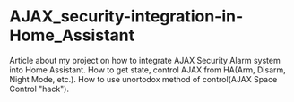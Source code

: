 # AJAX_security-integration-in-Home_Assistant
Article about my project on how to integrate AJAX Security Alarm system into Home Assistant. How to get state, control AJAX from HA(Arm, Disarm, Night Mode, etc.). How to use unortodox method of control(AJAX Space Control "hack").
